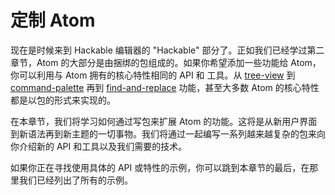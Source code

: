 # 定制 Atom

现在是时候来到 Hackable 编辑器的 "Hackable" 部分了。正如我们已经学过第二章节，Atom 的大部分是由捆绑的包组成的。如果你希望添加一些功能给 Atom，你可以利用与 Atom 拥有的核心特性相同的 API 和 工具。从 [tree-view](https://github.com/atom/tree-view) 到 [command-palette](https://github.com/atom/command-palette) 再到 [find-and-replace](https://github.com/atom/find-and-replace) 功能，甚至大多数 Atom 的核心特性都是以包的形式来实现的。

在本章节，我们将学习如何通过写包来扩展 Atom 的功能。这将是从新用户界面到新语法再到新主题的一切事物。我们将通过一起编写一系列越来越复杂的包来向你介绍新的 API 和工具以及我们需要的技术。

如果你正在寻找使用具体的 API 或特性的示例，你可以跳到本章节的最后，在那里我们已经列出了所有的示例。
